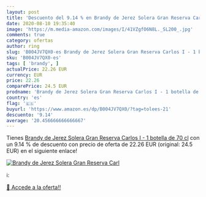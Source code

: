 ```yaml
---
layout: post
title: 'Descuento del 9.14 % en Brandy de Jerez Solera Gran Reserva Carl'
date: 2020-08-10 19:35:40
image: 'https://m.media-amazon.com/images/I/41VZgfO6N8L._SL200_.jpg'
comments: true
category: ofertas
author: ring
slug: 'B004JV7QX0-es Brandy de Jerez Solera Gran Reserva Carlos I - 1 botella...'
sku: 'B004JV7QX0-es'
tags: [ 'brandy', ]
actualPrice: 22.26 EUR
currency: EUR
price: 22.26
comparePrice: 24.5 EUR
prodname: 'Brandy de Jerez Solera Gran Reserva Carlos I - 1 botella de 70 cl'
country: 'es'
flag: '🇪🇸'
buyurl: 'https://www.amazon.es/dp/B004JV7QX0/?tag=tolees-21'
descuento: '9.14'
average: '20.456666666666667'
---
```


Tienes [Brandy de Jerez Solera Gran Reserva Carlos I - 1 botella de 70 cl](https://www.amazon.es/dp/B004JV7QX0/?tag=tolees-21) con un 9.14 % de descuento con precio de oferta de 22.26 EUR (original: 24.5 EUR) en el siguiente enlace!

[![Brandy de Jerez Solera Gran Reserva Carl](https://m.media-amazon.com/images/I/41VZgfO6N8L._SL200_.jpg)](https://www.amazon.es/dp/B004JV7QX0/?tag=tolees-21)

ℹ️:


[🛒 Accede a la oferta!!](https://www.amazon.es/dp/B004JV7QX0/?tag=tolees-21)
